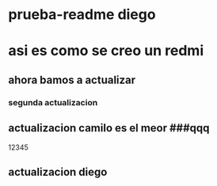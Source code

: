 # prueba-readme diego

# asi es como se creo un redmi

## ahora bamos a actualizar

### segunda actualizacion

## actualizacion camilo es el meor ###qqq

12345

## actualizacion diego 
